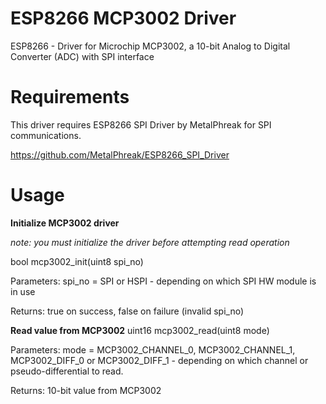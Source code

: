 ESP8266 MCP3002 Driver
========
ESP8266 - Driver for Microchip MCP3002, a 10-bit Analog to Digital Converter (ADC) with SPI interface

Requirements
========
This driver requires ESP8266 SPI Driver by MetalPhreak for SPI communications.

https://github.com/MetalPhreak/ESP8266_SPI_Driver

Usage
========
**Initialize MCP3002 driver**

_note: you must initialize the driver before attempting read operation_

bool mcp3002_init(uint8 spi_no)

Parameters: spi_no = SPI or HSPI - depending on which SPI HW module is in use

Returns: true on success, false on failure (invalid spi_no)

**Read value from MCP3002**
uint16 mcp3002_read(uint8 mode)

Parameters: mode = MCP3002_CHANNEL_0, MCP3002_CHANNEL_1, MCP3002_DIFF_0 or MCP3002_DIFF_1 - depending on which channel or pseudo-differential to read.

Returns: 10-bit value from MCP3002



